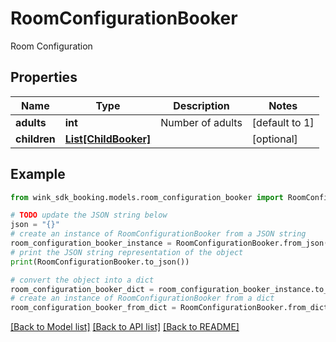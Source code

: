 # RoomConfigurationBooker

Room Configuration

## Properties

Name | Type | Description | Notes
------------ | ------------- | ------------- | -------------
**adults** | **int** | Number of adults | [default to 1]
**children** | [**List[ChildBooker]**](ChildBooker.md) |  | [optional] 

## Example

```python
from wink_sdk_booking.models.room_configuration_booker import RoomConfigurationBooker

# TODO update the JSON string below
json = "{}"
# create an instance of RoomConfigurationBooker from a JSON string
room_configuration_booker_instance = RoomConfigurationBooker.from_json(json)
# print the JSON string representation of the object
print(RoomConfigurationBooker.to_json())

# convert the object into a dict
room_configuration_booker_dict = room_configuration_booker_instance.to_dict()
# create an instance of RoomConfigurationBooker from a dict
room_configuration_booker_from_dict = RoomConfigurationBooker.from_dict(room_configuration_booker_dict)
```
[[Back to Model list]](../README.md#documentation-for-models) [[Back to API list]](../README.md#documentation-for-api-endpoints) [[Back to README]](../README.md)


